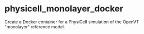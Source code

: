 # physicell_monolayer_docker

Create a Docker container for a PhysiCell simulation of the OpenVT "monolayer" reference model.


